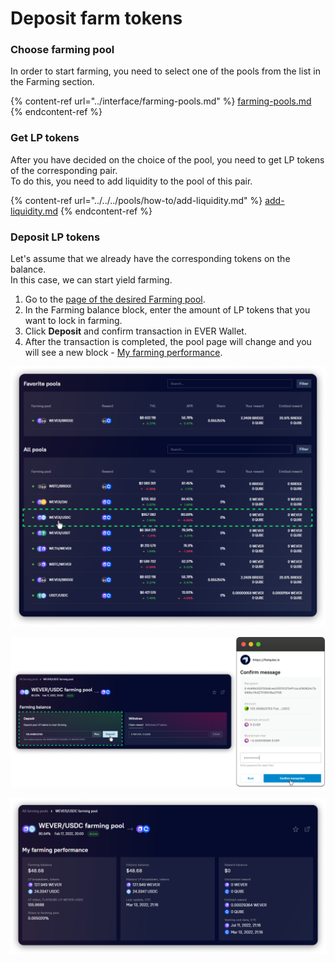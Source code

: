 # Deposit farm tokens

### Choose farming pool

In order to start farming, you need to select one of the pools from the list in the Farming section.

{% content-ref url="../interface/farming-pools.md" %}
[farming-pools.md](../interface/farming-pools.md)
{% endcontent-ref %}

### Get LP tokens

After you have decided on the choice of the pool, you need to get LP tokens of the corresponding pair.\
To do this, you need to add liquidity to the pool of this pair.

{% content-ref url="../../../pools/how-to/add-liquidity.md" %}
[add-liquidity.md](../../../pools/how-to/add-liquidity.md)
{% endcontent-ref %}

### Deposit LP tokens

Let's assume that we already have the corresponding tokens on the balance.\
In this case, we can start yield farming.

1. Go to the [page of the desired Farming pool](../interface/farm-page-user/).
2. In the Farming balance block, enter the amount of LP tokens that you want to lock in farming.
3. Click **Deposit** and confirm transaction in EVER Wallet.
4. After the transaction is completed, the pool page will change and you will see a new block - [My farming performance](../interface/farm-page-user/#my-farming-performance-and-farming-balances).

![(1)](<../../../../.gitbook/assets/image (166).png>)

![(2,3)](<../../../../.gitbook/assets/image (5) (1) (1).png>)

![(4)](<../../../../.gitbook/assets/image (196).png>)
